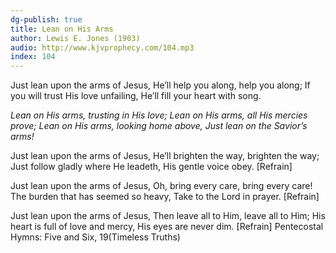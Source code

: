 ```yaml
---
dg-publish: true
title: Lean on His Arms
author: Lewis E. Jones (1903)
audio: http://www.kjvprophecy.com/104.mp3
index: 104
---
```


Just lean upon the arms of Jesus,
He’ll help you along, help you along;
If you will trust His love unfailing,
He’ll fill your heart with song.

*Lean on His arms, trusting in His love;
Lean on His arms, all His mercies prove;
Lean on His arms, looking home above,
Just lean on the Savior’s arms!*

Just lean upon the arms of Jesus,
He’ll brighten the way, brighten the way;
Just follow gladly where He leadeth,
His gentle voice obey. [Refrain]

Just lean upon the arms of Jesus,
Oh, bring every care, bring every care!
The burden that has seemed so heavy,
Take to the Lord in prayer. [Refrain]

Just lean upon the arms of Jesus,
Then leave all to Him, leave all to Him;
His heart is full of love and mercy,
His eyes are never dim. [Refrain]
Pentecostal Hymns: Five and Six, 19(Timeless Truths)
